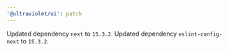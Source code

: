 ```yaml
---
'@ultraviolet/ui': patch
---
```


Updated dependency `next` to `15.3.2`.
Updated dependency `eslint-config-next` to `15.3.2`.
